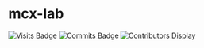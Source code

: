 # mcx-lab

[![Visits Badge](https://badges.pufler.dev/visits/mcx-lab/.github)](https://badges.pufler.dev)
[![Commits Badge](https://badges.pufler.dev/commits/monthly/rl-baselines3-zoo)](https://badges.pufler.dev)
[![Contributors Display](https://badges.pufler.dev/contributors/mcx-lab/rl-baselines3-zoo?size=50&padding=5&bots=true)](https://badges.pufler.dev)

<!--

**Here are some ideas to get you started:**

🙋‍♀️ A short introduction - what is your organization all about?
🌈 Contribution guidelines - how can the community get involved?
👩‍💻 Useful resources - where can the community find your docs? Is there anything else the community should know?
🍿 Fun facts - what does your team eat for breakfast?
🧙 Remember, you can do mighty things with the power of [Markdown](https://guides.github.com/features/mastering-markdown/)
-->
